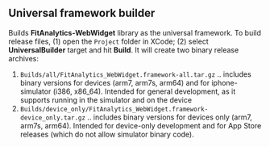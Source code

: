 
## Universal framework builder

Builds **FitAnalytics-WebWidget** library as the universal framework. To build release files, (1) open the `Project` folder in XCode; (2) select **UniversalBuilder** target and hit **Build**. It will create two binary release archives:

1. `Builds/all/FitAnalytics_WebWidget.framework-all.tar.gz` .. includes binary versions for devices (arm7, arm7s, arm64) and for iphone-simulator (i386, x86_64). Intended for general development, as it supports running in the simulator and on the device
2. `Builds/device_only/FitAnalytics_WebWidget.framework-device_only.tar.gz` .. includes binary versions for devices only (arm7, arm7s, arm64). Intended for device-only development and for App Store releases (which do not allow simulator binary code).

